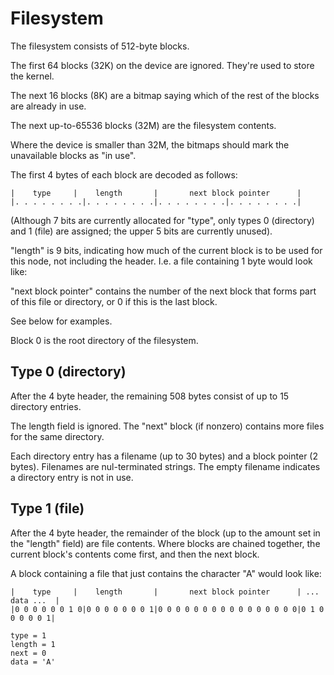 # Filesystem

The filesystem consists of 512-byte blocks.

The first 64 blocks (32K) on the device are ignored. They're used to store the kernel.

The next 16 blocks (8K) are a bitmap saying which of the rest of the blocks are already in use.

The next up-to-65536 blocks (32M) are the filesystem contents.

Where the device is smaller than 32M, the bitmaps should mark the unavailable blocks as "in use".

The first 4 bytes of each block are decoded as follows:

    |    type     |    length       |       next block pointer      |
    |. . . . . . . .|. . . . . . . .|. . . . . . . .|. . . . . . . .|

(Although 7 bits are currently allocated for "type", only types 0 (directory) and
1 (file) are assigned; the upper 5 bits are currently unused).

"length" is 9 bits, indicating how much of the current block is to be used for
this node, not including the header. I.e. a file containing 1 byte would look like:

"next block pointer" contains the number of the next block that forms part of this
file or directory, or 0 if this is the last block.

See below for examples.

Block 0 is the root directory of the filesystem.

## Type 0 (directory)

After the 4 byte header, the remaining 508 bytes consist of up to 15 directory entries.

The length field is ignored. The "next" block (if nonzero) contains more files for
the same directory.

Each directory entry has a filename (up to 30 bytes) and a block pointer (2 bytes). Filenames
are nul-terminated strings. The empty filename indicates a directory entry is not in use.

## Type 1 (file)

After the 4 byte header, the remainder of the block (up to the amount set in the "length"
field) are file contents. Where blocks are chained together, the current block's contents
come first, and then the next block.

A block containing a file that just contains the character "A" would look like:

    |    type     |    length       |       next block pointer      | ... data ...  |
    |0 0 0 0 0 0 1 0|0 0 0 0 0 0 0 1|0 0 0 0 0 0 0 0 0 0 0 0 0 0 0 0|0 1 0 0 0 0 0 1|

    type = 1
    length = 1
    next = 0
    data = 'A'
